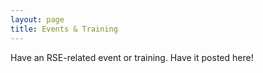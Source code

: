 ```yaml
---
layout: page
title: Events & Training
---
```


Have an RSE-related event or training.  Have it posted here!

